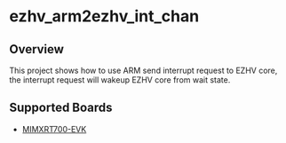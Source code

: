 # ezhv_arm2ezhv_int_chan

## Overview
This project shows how to use ARM send interrupt request to EZHV core,
the interrupt request will wakeup EZHV core from wait state.

## Supported Boards
- [MIMXRT700-EVK](../../_boards/mimxrt700evk/ezhv_examples/arm2ezhv_int_chan/example_board_readme.md)
